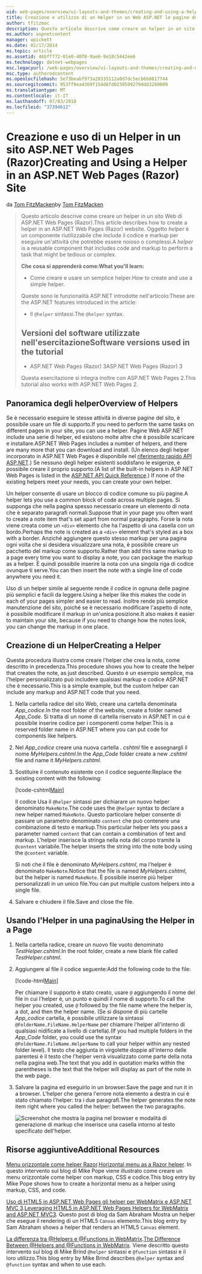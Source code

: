 ```yaml
---
uid: web-pages/overview/ui-layouts-and-themes/creating-and-using-a-helper-in-an-aspnet-web-pages-site
title: Creazione e utilizzo di un Helper in un Web ASP.NET le pagine del sito (Razor) | Microsoft Docs
author: tfitzmac
description: Questo articolo descrive come creare un helper in un sito Web di ASP.NET Web Pages (Razor). Un helper è un componente riutilizzabile che include il codice e markup per le prestazioni...
ms.author: aspnetcontent
manager: wpickett
ms.date: 02/17/2014
ms.topic: article
ms.assetid: 46bff772-01e0-40f0-9ae6-9e18c5442ee6
ms.technology: dotnet-webpages
msc.legacyurl: /web-pages/overview/ui-layouts-and-themes/creating-and-using-a-helper-in-an-aspnet-web-pages-site
msc.type: authoredcontent
ms.openlocfilehash: 5e73beabf973a20335112a0d7dc5ecb6b8817744
ms.sourcegitcommit: 953ff9ea4369f154d6fd0239599279ddd3280009
ms.translationtype: MT
ms.contentlocale: it-IT
ms.lasthandoff: 07/03/2018
ms.locfileid: "37394612"
---
```

<a name="creating-and-using-a-helper-in-an-aspnet-web-pages-razor-site"></a><span data-ttu-id="65997-104">Creazione e uso di un Helper in un sito ASP.NET Web Pages (Razor)</span><span class="sxs-lookup"><span data-stu-id="65997-104">Creating and Using a Helper in an ASP.NET Web Pages (Razor) Site</span></span>
====================
<span data-ttu-id="65997-105">da [Tom FitzMacken](https://github.com/tfitzmac)</span><span class="sxs-lookup"><span data-stu-id="65997-105">by [Tom FitzMacken](https://github.com/tfitzmac)</span></span>

> <span data-ttu-id="65997-106">Questo articolo descrive come creare un helper in un sito Web di ASP.NET Web Pages (Razor).</span><span class="sxs-lookup"><span data-stu-id="65997-106">This article describes how to create a helper in an ASP.NET Web Pages (Razor) website.</span></span> <span data-ttu-id="65997-107">Oggetto *helper* è un componente riutilizzabile che include il codice e markup per eseguire un'attività che potrebbe essere noioso o complessi.</span><span class="sxs-lookup"><span data-stu-id="65997-107">A *helper* is a reusable component that includes code and markup to perform a task that might be tedious or complex.</span></span>
> 
> <span data-ttu-id="65997-108">**Che cosa si apprenderà come:**</span><span class="sxs-lookup"><span data-stu-id="65997-108">**What you'll learn:**</span></span> 
> 
> - <span data-ttu-id="65997-109">Come creare e usare un semplice helper.</span><span class="sxs-lookup"><span data-stu-id="65997-109">How to create and use a simple helper.</span></span>
> 
> <span data-ttu-id="65997-110">Queste sono le funzionalità ASP.NET introdotte nell'articolo:</span><span class="sxs-lookup"><span data-stu-id="65997-110">These are the ASP.NET features introduced in the article:</span></span>
> 
> - <span data-ttu-id="65997-111">Il `@helper` sintassi.</span><span class="sxs-lookup"><span data-stu-id="65997-111">The `@helper` syntax.</span></span>
>   
> 
> ## <a name="software-versions-used-in-the-tutorial"></a><span data-ttu-id="65997-112">Versioni del software utilizzate nell'esercitazione</span><span class="sxs-lookup"><span data-stu-id="65997-112">Software versions used in the tutorial</span></span>
> 
> 
> - <span data-ttu-id="65997-113">ASP.NET Web Pages (Razor) 3</span><span class="sxs-lookup"><span data-stu-id="65997-113">ASP.NET Web Pages (Razor) 3</span></span>
>   
> 
> <span data-ttu-id="65997-114">Questa esercitazione si integra inoltre con ASP.NET Web Pages 2.</span><span class="sxs-lookup"><span data-stu-id="65997-114">This tutorial also works with ASP.NET Web Pages 2.</span></span>


## <a name="overview-of-helpers"></a><span data-ttu-id="65997-115">Panoramica degli helper</span><span class="sxs-lookup"><span data-stu-id="65997-115">Overview of Helpers</span></span>

<span data-ttu-id="65997-116">Se è necessario eseguire le stesse attività in diverse pagine del sito, è possibile usare un file di supporto.</span><span class="sxs-lookup"><span data-stu-id="65997-116">If you need to perform the same tasks on different pages in your site, you can use a helper.</span></span> <span data-ttu-id="65997-117">Pagine Web ASP.NET include una serie di helper, ed esistono molte altre che è possibile scaricare e installare.</span><span class="sxs-lookup"><span data-stu-id="65997-117">ASP.NET Web Pages includes a number of helpers, and there are many more that you can download and install.</span></span> <span data-ttu-id="65997-118">(Un elenco degli helper incorporato in ASP.NET Web Pages è disponibile nel [riferimento rapido API ASP.NET](https://go.microsoft.com/fwlink/?LinkId=202907).) Se nessuno degli helper esistenti soddisfano le esigenze, è possibile creare il proprio supporto.</span><span class="sxs-lookup"><span data-stu-id="65997-118">(A list of the built-in helpers in ASP.NET Web Pages is listed in the [ASP.NET API Quick Reference](https://go.microsoft.com/fwlink/?LinkId=202907).) If none of the existing helpers meet your needs, you can create your own helper.</span></span>

<span data-ttu-id="65997-119">Un helper consente di usare un blocco di codice comune su più pagine.</span><span class="sxs-lookup"><span data-stu-id="65997-119">A helper lets you use a common block of code across multiple pages.</span></span> <span data-ttu-id="65997-120">Si supponga che nella pagina spesso necessario creare un elemento di nota che è separato paragrafi normali.</span><span class="sxs-lookup"><span data-stu-id="65997-120">Suppose that in your page you often want to create a note item that's set apart from normal paragraphs.</span></span> <span data-ttu-id="65997-121">Forse la nota viene creata come un `<div>` elemento che ha l'aspetto di una casella con un bordo.</span><span class="sxs-lookup"><span data-stu-id="65997-121">Perhaps the note is created as a `<div>` element that's styled as a box with a border.</span></span> <span data-ttu-id="65997-122">Anziché aggiungere questo stesso markup per una pagina ogni volta che si desidera visualizzare una nota, è possibile creare un pacchetto del markup come supporto.</span><span class="sxs-lookup"><span data-stu-id="65997-122">Rather than add this same markup to a page every time you want to display a note, you can package the markup as a helper.</span></span> <span data-ttu-id="65997-123">È quindi possibile inserire la nota con una singola riga di codice ovunque ti serve.</span><span class="sxs-lookup"><span data-stu-id="65997-123">You can then insert the note with a single line of code anywhere you need it.</span></span>

<span data-ttu-id="65997-124">Uso di un helper simile al seguente rende il codice in ognuna delle pagine più semplici e facili da leggere.</span><span class="sxs-lookup"><span data-stu-id="65997-124">Using a helper like this makes the code in each of your pages simpler and easier to read.</span></span> <span data-ttu-id="65997-125">Inoltre rende più semplice manutenzione del sito, poiché se è necessario modificare l'aspetto di note, è possibile modificare il markup in un'unica posizione.</span><span class="sxs-lookup"><span data-stu-id="65997-125">It also makes it easier to maintain your site, because if you need to change how the notes look, you can change the markup in one place.</span></span>

## <a name="creating-a-helper"></a><span data-ttu-id="65997-126">Creazione di un Helper</span><span class="sxs-lookup"><span data-stu-id="65997-126">Creating a Helper</span></span>

<span data-ttu-id="65997-127">Questa procedura illustra come creare l'helper che crea la nota, come descritto in precedenza.</span><span class="sxs-lookup"><span data-stu-id="65997-127">This procedure shows you how to create the helper that creates the note, as just described.</span></span> <span data-ttu-id="65997-128">Questo è un esempio semplice, ma l'helper personalizzato può includere qualsiasi markup e codice ASP.NET che è necessario.</span><span class="sxs-lookup"><span data-stu-id="65997-128">This is a simple example, but the custom helper can include any markup and ASP.NET code that you need.</span></span>

1. <span data-ttu-id="65997-129">Nella cartella radice del sito Web, creare una cartella denominata *App\_codice*.</span><span class="sxs-lookup"><span data-stu-id="65997-129">In the root folder of the website, create a folder named *App\_Code*.</span></span> <span data-ttu-id="65997-130">Si tratta di un nome di cartella riservato in ASP.NET in cui è possibile inserire codice per i componenti come helper.</span><span class="sxs-lookup"><span data-stu-id="65997-130">This is a reserved folder name in ASP.NET where you can put code for components like helpers.</span></span>
2. <span data-ttu-id="65997-131">Nel *App\_codice* creare una nuova cartella *. cshtml* file e assegnargli il nome *MyHelpers.cshtml*.</span><span class="sxs-lookup"><span data-stu-id="65997-131">In the *App\_Code* folder create a new *.cshtml* file and name it *MyHelpers.cshtml*.</span></span>
3. <span data-ttu-id="65997-132">Sostituire il contenuto esistente con il codice seguente:</span><span class="sxs-lookup"><span data-stu-id="65997-132">Replace the existing content with the following:</span></span>

    [!code-cshtml[Main](creating-and-using-a-helper-in-an-aspnet-web-pages-site/samples/sample1.cshtml)]

    <span data-ttu-id="65997-133">Il codice Usa il `@helper` sintassi per dichiarare un nuovo helper denominato `MakeNote`.</span><span class="sxs-lookup"><span data-stu-id="65997-133">The code uses the `@helper` syntax to declare a new helper named `MakeNote`.</span></span> <span data-ttu-id="65997-134">Questo particolare helper consente di passare un parametro denominato `content` che può contenere una combinazione di testo e markup.</span><span class="sxs-lookup"><span data-stu-id="65997-134">This particular helper lets you pass a parameter named `content` that can contain a combination of text and markup.</span></span> <span data-ttu-id="65997-135">L'helper inserisce la stringa nella nota del corpo tramite la `@content` variabile.</span><span class="sxs-lookup"><span data-stu-id="65997-135">The helper inserts the string into the note body using the `@content` variable.</span></span>

    <span data-ttu-id="65997-136">Si noti che il file è denominato *MyHelpers.cshtml*, ma l'helper è denominato `MakeNote`.</span><span class="sxs-lookup"><span data-stu-id="65997-136">Notice that the file is named *MyHelpers.cshtml*, but the helper is named `MakeNote`.</span></span> <span data-ttu-id="65997-137">È possibile inserire più helper personalizzati in un unico file.</span><span class="sxs-lookup"><span data-stu-id="65997-137">You can put multiple custom helpers into a single file.</span></span>
4. <span data-ttu-id="65997-138">Salvare e chiudere il file.</span><span class="sxs-lookup"><span data-stu-id="65997-138">Save and close the file.</span></span>

## <a name="using-the-helper-in-a-page"></a><span data-ttu-id="65997-139">Usando l'Helper in una pagina</span><span class="sxs-lookup"><span data-stu-id="65997-139">Using the Helper in a Page</span></span>

1. <span data-ttu-id="65997-140">Nella cartella radice, creare un nuovo file vuoto denominato *TestHelper.cshtml*.</span><span class="sxs-lookup"><span data-stu-id="65997-140">In the root folder, create a new blank file called *TestHelper.cshtml*.</span></span>
2. <span data-ttu-id="65997-141">Aggiungere al file il codice seguente:</span><span class="sxs-lookup"><span data-stu-id="65997-141">Add the following code to the file:</span></span>

    [!code-html[Main](creating-and-using-a-helper-in-an-aspnet-web-pages-site/samples/sample2.html)]

    <span data-ttu-id="65997-142">Per chiamare il supporto è stato creato, usare `@` aggiungendo il nome del file in cui l'helper è, un punto e quindi il nome di supporto.</span><span class="sxs-lookup"><span data-stu-id="65997-142">To call the helper you created, use `@` followed by the file name where the helper is, a dot, and then the helper name.</span></span> <span data-ttu-id="65997-143">(Se si dispone di più cartelle *App\_codice* cartella, è possibile utilizzare la sintassi `@FolderName.FileName.HelperName` per chiamare l'helper all'interno di qualsiasi nidificate a livello di cartella).</span><span class="sxs-lookup"><span data-stu-id="65997-143">(If you had multiple folders in the *App\_Code* folder, you could use the syntax `@FolderName.FileName.HelperName` to call your helper within any nested folder level).</span></span> <span data-ttu-id="65997-144">Il testo che aggiunta in virgolette doppie all'interno delle parentesi è il testo che l'helper verrà visualizzato come parte della nota nella pagina web.</span><span class="sxs-lookup"><span data-stu-id="65997-144">The text that you add in quotation marks within the parentheses is the text that the helper will display as part of the note in the web page.</span></span>
3. <span data-ttu-id="65997-145">Salvare la pagina ed eseguirlo in un browser.</span><span class="sxs-lookup"><span data-stu-id="65997-145">Save the page and run it in a browser.</span></span> <span data-ttu-id="65997-146">L'helper che genera l'errore nota elemento a destra in cui è stato chiamato l'helper: tra i due paragrafi.</span><span class="sxs-lookup"><span data-stu-id="65997-146">The helper generates the note item right where you called the helper: between the two paragraphs.</span></span>

    ![Screenshot che mostra la pagina nel browser e modalità di generazione di markup che inserisce una casella intorno al testo specificato dell'helper.](creating-and-using-a-helper-in-an-aspnet-web-pages-site/_static/image1.jpg)

## <a name="additional-resources"></a><span data-ttu-id="65997-148">Risorse aggiuntive</span><span class="sxs-lookup"><span data-stu-id="65997-148">Additional Resources</span></span>


<span data-ttu-id="65997-149">[Menu orizzontale come helper Razor](http://mikepope.com/blog/DisplayBlog.aspx?permalink=2341).</span><span class="sxs-lookup"><span data-stu-id="65997-149">[Horizontal menu as a Razor helper](http://mikepope.com/blog/DisplayBlog.aspx?permalink=2341).</span></span> <span data-ttu-id="65997-150">In questo intervento sul blog di Mike Pope viene illustrato come creare un menu orizzontale come helper con markup, CSS e codice.</span><span class="sxs-lookup"><span data-stu-id="65997-150">This blog entry by Mike Pope shows how to create a horizontal menu as a helper using markup, CSS, and code.</span></span>

<span data-ttu-id="65997-151">[Uso di HTML5 in ASP.NET Web Pages gli helper per WebMatrix e ASP.NET MVC 3](http://geekswithblogs.net/wildturtle/archive/2010/11/08/html5-in-asp.net-web-pages-helpers-for-webmatrix-and_aspnet_mvc3.aspx).</span><span class="sxs-lookup"><span data-stu-id="65997-151">[Leveraging HTML5 in ASP.NET Web Pages Helpers for WebMatrix and ASP.NET MVC3](http://geekswithblogs.net/wildturtle/archive/2010/11/08/html5-in-asp.net-web-pages-helpers-for-webmatrix-and_aspnet_mvc3.aspx).</span></span> <span data-ttu-id="65997-152">Questo post di blog da Sam Abraham Mostra un helper che esegue il rendering di un HTML5 `Canvas` elemento.</span><span class="sxs-lookup"><span data-stu-id="65997-152">This blog entry by Sam Abraham shows a helper that renders an HTML5 `Canvas` element.</span></span>

<span data-ttu-id="65997-153">[La differenza tra @Helpers e @Functions in WebMatrix](http://www.mikesdotnetting.com/Article/173/The-Difference-Between-@Helpers-and-@Functions-In-WebMatrix).</span><span class="sxs-lookup"><span data-stu-id="65997-153">[The Difference Between @Helpers and @Functions in WebMatrix](http://www.mikesdotnetting.com/Article/173/The-Difference-Between-@Helpers-and-@Functions-In-WebMatrix).</span></span> <span data-ttu-id="65997-154">Viene descritto questo intervento sul blog di Mike Brind `@helper` sintassi e `@function` sintassi e il loro utilizzo.</span><span class="sxs-lookup"><span data-stu-id="65997-154">This blog entry by Mike Brind describes `@helper` syntax and `@function` syntax and when to use each.</span></span>
